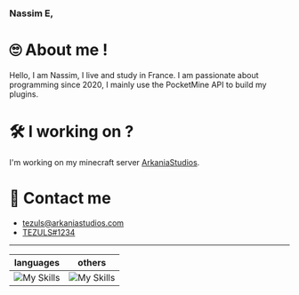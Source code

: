### Nassim E,

# 🙄 About me !
Hello, I am Nassim, I live and study in France. I am passionate about programming since 2020, I mainly use the PocketMine API to build my plugins.

# 🛠 I working on ?
I'm working on my minecraft server [ArkaniaStudios](https://github.com/ArkaniaStudios).

# 🔗 Contact me 
- [tezuls@arkaniastudios.com](mailto:tezuls@arkaniastudios.com)
- [TEZULS#1234](https://discord.com/users/495901655133323265)

---
| languages  | others  |
| -- | -- |
| ![My Skills](https://skillicons.dev/icons?i=html,css,php&perline=3) | ![My Skills](https://skillicons.dev/icons?i=github,git,discord&perline=3) |
